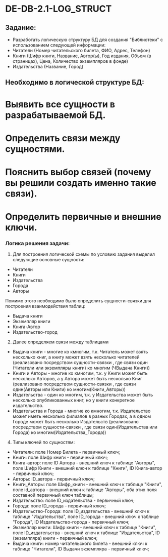 # DE-DB-2.1-LOG_STRUCT
## Задание:
- Разработать логическую структуру БД для создания "Библиотеки" с использованием следующей информации:
- Читатели (Номер читательского билета, ФИО, Адрес,  Телефон)
- Книги (Шифр книги, Название, Автор(ы), Год издания, Объем (в страницах), Цена, Количество экземпляров в фонде)
- Издательства (Название, Город)

## Необходимо в логической структуре БД:

# Выявить все сущности в разрабатываемой БД.
# Определить связи между сущностями.
# Пояснить выбор связей (почему вы решили создать именно такие связи).
# Определить первичные и внешние ключи.

### Логика решения задачи:

1. Для построения логической схемы по условию задания выделил следующие основные сущности: 
 - Читатели
 - Книги
 - Издательства
 - Города
 - Авторы
   
Помимо этого необходимо было определить сущности-связки для построения взаимодействия таблиц:
 - Выдача книги
 - Экземпляр книги
 - Книга-Автор
 - Издательство-город

2. Далее определяем связи между таблицами
 - Выдача книги - многие ко кмногим, т.к. Читатель может взять несколько книг, а книгу может взять несколько читателей (реализовано посредством сущности-связки , где связи один (Читатели или экземпляры книги) ко многим (ЧВыдача Книги))
 - Книги и Авторы - многие ко кмногим, т.к. у Книги может быть несколько Авторов, а у Автора может быть несколько Книг (реализовано посредством сущности-связки , где связи один(Авторы или Книги) ко многим(Книги_Авторы))
 - Издательства - один ко многим, т.к. у Издательства может быть несколько опубликованных книг, но у книги конкретное издательство.
 - Издательства и Города - многие ко кмногим, т.к. Издательство может иметь несколько филиалов в разных Городах, а в одном Городе может быть несколько Издательств (реализовано посредством сущности-связки , где связи один(Издательства или Города) ко многим(Издательства_Города))


4. Типы ключей по сущностям:
- Читатели: поле Номер Билета - первичный ключ;
- Книги: поле Шифр книги - первичный ключ;
- Книга-автор: поле ID Автора - внешний ключ к таблице "Авторы", поле Шифр Книги - внешний ключ к таблице "Книги", ID Книга-автор - первичный ключ;
- Авторы: ID_автора - первичный ключ;
- Книги_Авторы: поле Шифр_книги - внешний ключ к таблице "Книги", поле id_автора - внешний ключ к таблице "Авторы", оба этих поля составной первичный ключ таблицы;
- Издательство: поле ID_издательства - первичный ключ;
- Города: поле ID_города - первичный ключ;
- Издательство-Города: поле ID_издательства - внешний ключ к таблице "Издательства", поле ID_города - внешний ключ к таблице "Города", ID Издательство-города - первичный ключ;
- Экземпляр книги: Шифр книги - внешний ключ к таблице "Книги", поле ID_издательства - внешний ключ к таблице "Издательства", ID (экземпляра) книги - первичный ключ;
- Выдача книги: номер читательского билета - внешний ключ к таблице "Читатели", ID Выдачи экземпляра - первичный ключ;